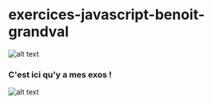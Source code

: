 # exercices-javascript-benoit-grandval

![alt text](https://eurowebpage.com/images/js.png)

### C'est ici qu'y a mes exos !

![alt text](https://c.tenor.com/YG4xGzMAouUAAAAd/tenor.gif)